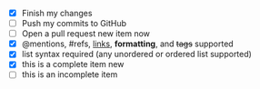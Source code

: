 - [x] Finish my changes
- [ ] Push my commits to GitHub
- [ ] Open a pull request new item now
- [x] @mentions, #refs, [links](), **formatting**, and <del>tags</del> supported
- [x] list syntax required (any unordered or ordered list supported)
- [x] this is a complete item new
- [ ] this is an incomplete item